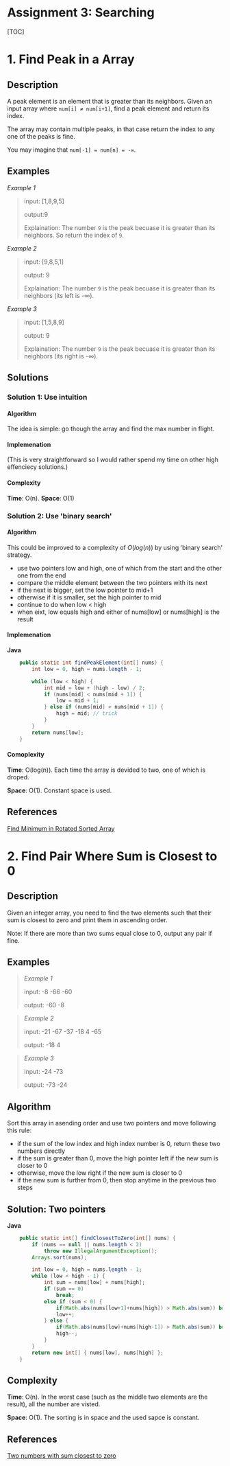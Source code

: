 # Assignment 3: Searching

[TOC]

# 1. Find Peak in a Array

## Description

A peak element is an element that is greater than its neighbors. Given an input array where `num[i] ≠ num[i+1]`, find a peak element and return its index.

The array may contain multiple peaks, in that case return the index to any one of the peaks is fine.

You may imagine that `num[-1] = num[n] = -∞`.


## Examples 

*Example 1*

> input: [1,8,9,5]
>
> output:9
>
> Explaination: The number `9` is  the peak becuase it is greater than its neighbors. So return the index of `9`.

*Example 2*

> input: [9,8,5,1]
>
> output: 9
>
> Explaination: The number `9` is  the peak becuase it is greater than its neighbors (its left is -∞). 

*Example 3*

> input: [1,5,8,9]
>
> output: 9
>
> Explaination: The number `9` is  the peak becuase it is greater than its neighbors (its right is -∞).

## Solutions

### Solution 1: Use intuition

#### Algorithm

The idea is simple: go though the array and find the max number in flight. 

#### Implemenation

(This is very straightforward so I would rather spend my time on other high effenciecy solutions.)

#### Complexity

**Time**: O(n). **Space**: O(1)

### Solution 2: Use 'binary search'

#### Algorithm

This could be improved to a complexity of $O(log(n))$ by using 'binary search' strategy. 

* use two pointers low and high, one of which from the start and the other one from the end
* compare the middle element between the two pointers with its next
* if the next is bigger, set the low pointer to mid+1
* otherwise if it is smaller, set the high pointer to mid
* continue to do when low < high
* when eixt, low equals high and either of nums[low] or nums[high] is the result

#### Implemenation

**Java**

```java
    public static int findPeakElement(int[] nums) {
        int low = 0, high = nums.length - 1;

        while (low < high) {
            int mid = low + (high - low) / 2;
            if (nums[mid] < nums[mid + 1]) {
                low = mid + 1;
            } else if (nums[mid] > nums[mid + 1]) {
                high = mid; // trick
            }
        }
        return nums[low];
    }
```

#### Comoplexity

**Time**: O(log(n)).  Each time the array is devided to two, one of which is droped.

**Space**: O(1). Constant space is used.

## References

[Find Minimum in Rotated Sorted Array](https://leetcode.com/problems/find-minimum-in-rotated-sorted-array/description/)

# 2. Find Pair Where Sum is Closest to 0

## Description

Given an integer array, you need to find the two elements such that their sum is closest to zero and print them in ascending order. 

Note: If there are more than two sums equal close to 0, output any pair if fine.

## Examples

> *Example 1*
>
> input: -8 -66 -60  
>
> output: -60 -8

> *Example 2*
>
> input: -21 -67 -37 -18 4 -65  
>
> output: -18 4

> *Example 3*
>
> input: -24 -73 
>
> output: -73 -24

## Algorithm

Sort this array in asending order and use two pointers and move following this rule:

* if the sum of the low index and high index number is 0, return these two numbers directly
* if the sum is greater than 0, move the high pointer left if the new sum is closer to 0
* otherwise, move the low right if the new sum is closer to 0
* if the new sum is further from 0, then stop anytime in the previous two steps

## Solution: Two pointers

**Java**

```java
    public static int[] findClosestToZero(int[] nums) {
        if (nums == null || nums.length < 2)
            throw new IllegalArgumentException();
        Arrays.sort(nums);

        int low = 0, high = nums.length - 1;
        while (low < high - 1) {
            int sum = nums[low] + nums[high];
            if (sum == 0)
                break;
            else if (sum < 0) {
                if(Math.abs(nums[low+1]+nums[high]) > Math.abs(sum)) break;
                low++;
            } else {
                if(Math.abs(nums[low]+nums[high-1]) > Math.abs(sum)) break;
                high--;
            }
        }
        return new int[] { nums[low], nums[high] };
    }
```

## Complexity

**Time**: O(n). In the worst case (such as the middle two elements are the result), all the number are visted.

**Space**: O(1). The sorting is in space and the used sapce is constant.

## References

[Two numbers with sum closest to zero](http://practice.geeksforgeeks.org/problems/two-numbers-with-sum-closest-to-zero/0)